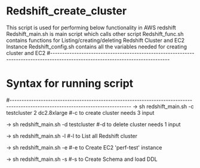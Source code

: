 # Redshift_create_cluster
This script is used for performing below functionality in AWS redshift
Redshift_main.sh is main script which calls other script
Redshift_func.sh contains functions for Listing/creating/deleting Redshift Cluster and EC2 Instance
Redshift_config.sh contains all the variables needed for creating cluster and EC2
#--------------------------------------------------------------------------------------------------------------------------------
# Syntax for running script
#--------------------------------------------------------------------------------------------------------------------------------
-> sh redshift_main.sh -c testcluster 2 dc2.8xlarge #-c to create cluster needs 3 input <Clustername> <NumOfNode> <NodeType>

-> sh redshift_main.sh -d testcluster               #-d to delete cluster needs 1 input <Clustername>

-> sh redshift_main.sh -l                           #-l to List all Redshift cluster

-> sh redshift_main.sh -e                           #-e to Create EC2 'perf-test' instance

-> sh redshift_main.sh -s                           #-s to Create Schema and load DDL

